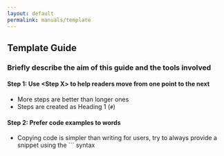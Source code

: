 ```yaml
---
layout: default
permalink: manuals/template
---
```



## Template Guide

### Briefly describe the aim of this guide and the tools involved

#### Step 1: Use \<Step X> to help readers move from one point to the next

* More steps are better than longer ones
* Steps are created as Heading 1 (`#`)

#### Step 2: Prefer code examples to words

* Copying code is simpler than writing for users, try to always provide a snippet using the  \`\`\`  syntax

